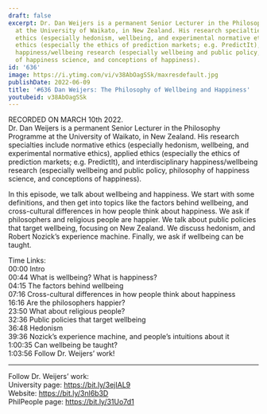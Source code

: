 ```yaml
---
draft: false
excerpt: Dr. Dan Weijers is a permanent Senior Lecturer in the Philosophy Programme
  at the University of Waikato, in New Zealand. His research specialties include normative
  ethics (especially hedonism, wellbeing, and experimental normative ethics), applied
  ethics (especially the ethics of prediction markets; e.g. PredictIt), and interdisciplinary
  happiness/wellbeing research (especially wellbeing and public policy, philosophy
  of happiness science, and conceptions of happiness).
id: '636'
image: https://i.ytimg.com/vi/v38AbOagSSk/maxresdefault.jpg
publishDate: 2022-06-09
title: '#636 Dan Weijers: The Philosophy of Wellbeing and Happiness'
youtubeid: v38AbOagSSk
---
```

RECORDED ON MARCH 10th 2022.  
Dr. Dan Weijers is a permanent Senior Lecturer in the Philosophy Programme at the University of Waikato, in New Zealand. His research specialties include normative ethics (especially hedonism, wellbeing, and experimental normative ethics), applied ethics (especially the ethics of prediction markets; e.g. PredictIt), and interdisciplinary happiness/wellbeing research (especially wellbeing and public policy, philosophy of happiness science, and conceptions of happiness).

In this episode, we talk about wellbeing and happiness. We start with some definitions, and then get into topics like the factors behind wellbeing, and cross-cultural differences in how people think about happiness. We ask if philosophers and religious people are happier. We talk about public policies that target wellbeing, focusing on New Zealand. We discuss hedonism, and Robert Nozick’s experience machine. Finally, we ask if wellbeing can be taught.

Time Links:  
00:00 Intro  
00:44  What is wellbeing? What is happiness?  
04:15  The factors behind wellbeing  
07:16  Cross-cultural differences in how people think about happiness  
16:16  Are the philosophers happier?  
23:50  What about religious people?  
32:36  Public policies that target wellbeing  
36:48  Hedonism  
39:36  Nozick’s experience machine, and people’s intuitions about it  
1:00:35  Can wellbeing be taught?  
1:03:56  Follow Dr. Weijers’ work!

---

Follow Dr. Weijers’ work:  
University page: https://bit.ly/3ejIAL9  
Website: https://bit.ly/3nl6b3D  
PhilPeople page: https://bit.ly/31Uo7d1
